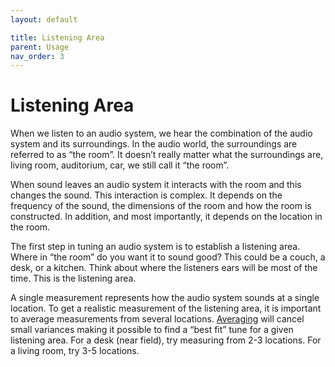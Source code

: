 ```yaml
---
layout: default

title: Listening Area
parent: Usage
nav_order: 3
---
```


# Listening Area
When we listen to an audio system, we hear the combination of the audio system and its surroundings.  In the audio world, the surroundings are referred to as “the room”.  It doesn’t really matter what the surroundings are, living room, auditorium, car, we still call it “the room”.

When sound leaves an audio system it interacts with the room and this changes the sound.  This interaction is complex.  It depends on the frequency of the sound, the dimensions of the room and how the room is constructed.  In addition, and most importantly, it depends on the location in the room.

The first step in tuning an audio system is to establish a listening area.  Where in “the room” do you want it to sound good?  This could be a couch, a desk, or a kitchen.  Think about where the listeners ears will be most of the time.  This is the listening area.

A single measurement represents how the audio system sounds at a single location.  To get a realistic measurement of the listening area, it is important to average measurements from several locations.  [Averaging](../manual/plot_setup.md#plot-mode) will cancel small variances making it possible to find a “best fit” tune for a given listening area.  For a desk (near field), try measuring from 2-3 locations.  For a living room, try 3-5 locations.


